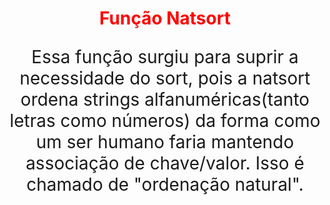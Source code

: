 <!DOCTYPE html>
<html>
	<head>
	  <meta charset="utf-8">
	</head>
		<body>
			<center>
				<h1 style="color: red;">Função Natsort</h1>
				<p style="font-size: 2em;">Essa função surgiu para suprir a necessidade do sort, pois a natsort ordena strings alfanuméricas(tanto letras como números) da forma como um ser humano faria mantendo associação de chave/valor. Isso é chamado de "ordenação natural". </p>
			</center>
		</body>
</html>